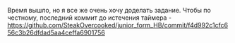 Время вышло, но я все же очень хочу доделать задание. Чтобы по честному, последний коммит до истечения таймера - https://github.com/SteakOvercooked/junior_form_HB/commit/f4d992c1cfc656c3b26dfdad5aa4ceffa6901756
